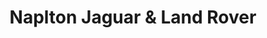 ---
title: "Naplton Jaguar & Land Rover"
url: /rockford/naplton-jaguar-und-land-rover/
shop: Autohaus
---